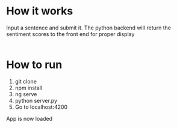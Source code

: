 # How it works

Input a sentence and submit it. The python backend will return the sentiment scores to the front end for proper display
<br>
<br>

# How to run  
  
1. git clone
2. npm install
3. ng serve
4. python server.py
5. Go to localhost:4200

App is now loaded